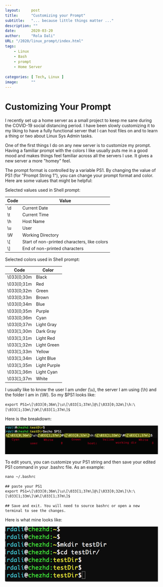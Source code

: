 ```yaml
---
layout:     post 
title:      "Customizing your Prompt"
subtitle:   "... because little things matter ..."
description: ""
date:       2020-03-20
author:     "Rola Dali"
URL: "/2020/linux_prompt/index.html"
tags:
    - Linux
    - Bash
    - prompt
    - Home Server
    
categories: [ Tech, Linux ]
image:      ""
---
```


# Customizing Your Prompt

I recently set up a home server as a small project to keep me sane during the COVID-19 social distancing period. I have been slowly customizing it to my liking to have a fully functional server that I can host files on and to learn a thing or two about Linux Sys Admin tasks.

One of the first things I do on any new server is to customize my prompt. Having a familiar prompt with the colors I like usually puts me in a good mood and makes things feel familiar across all the servers I use. It gives a new server a more "homey" feel.

The prompt format is controlled by a variable PS1. By changing the value of PS1 (for "Prompt String 1"), you can change your prompt format and color. Here are some values that might be helpful:

Selected values used in Shell prompt:

| Code | Value                                        |
|------|----------------------------------------------|
| \d   | Current Date                                 |
| \t   | Current Time                                 |
| \h   | Host Name                                    |
| \u   | User                                         |
| \W   | Working Directory                            |
| \\[   | Start of non-printed characters, like colors |
| \\]   | End of non-printed characters                |

Selected colors used in Shell prompt:

| Code       | Color        |
|------------|--------------|
| \033[0;30m | Black        |
| \033[0;31m | Red          |
| \033[0;32m | Green        |
| \033[0;33m | Brown        |
| \033[0;34m | Blue         |
| \033[0;35m | Purple       |
| \033[0;36m | Cyan         |
| \033[0;37m | Light Gray   |
| \033[1;30m | Dark Gray    |
| \033[1;31m | Light Red    |
| \033[1;32m | Light Green  |
| \033[1;33m | Yellow       |
| \033[1;34m | Light Blue   |
| \033[1;35m | Light Purple |
| \033[1;36m | Light Cyan   |
| \033[1;37m | White        |


I usually like to know the user I am under (\u), the server I am using (\h) and the folder I am in (\W). So my $PS1 looks like:

`export PS1=\[\033[0;36m\]\u\[\033[1;37m\]@\[\033[0;32m\]\h:\[\033[1;33m\]\W\[\033[1;37m\]$`


Here is the breakdown:

![PS1](https://raw.githubusercontent.com/rdali/Food4Thought/master/content/imgs/2020/prompt_details.png)

To edit yours, you can customize your PS1 string and then save your edited PS1 command in your .bashrc file. As an example:

```
nano ~/.bashrc

## paste your PS1
export PS1=\[\033[0;36m\]\u\[\033[1;37m\]@\[\033[0;32m\]\h:\[\033[1;33m\]\W\[\033[1;37m\]$

## Save and exit. You will need to source bashrc or open a new terminal to see the changes.
```

Here is what mine looks like:

![PS1](https://raw.githubusercontent.com/rdali/Food4Thought/master/content/imgs/2020/prompt.png)


<br/>

